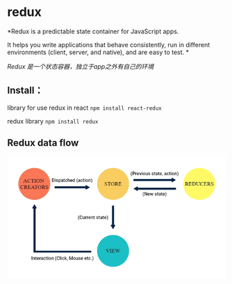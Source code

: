 # redux

*Redux is a predictable state container for JavaScript apps.

It helps you write applications that behave consistently, run in different environments (client, server, and native), and are easy to test. *

*Redux 是一个状态容器，独立于app之外有自己的环境*


## Install： 

library for use redux in react
`npm install react-redux`

redux library 
`npm install redux`


## Redux data flow 

![data-flow](Static/data-flow.jpeg)
